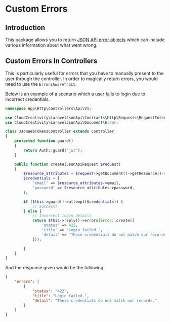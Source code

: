 # Custom Errors

## Introduction

This package allows you to return [JSON API error objects](http://jsonapi.org/format/1.0/#error-objects) which can include various information about what went wrong.

## Custom Errors In Controllers

This is particularly useful for errors that you have to manually present to the user through the controller. In order to magically return errors, you would need to use the `ErrorsAwareTrait`.


Below is an example of a scenario which a user fails to login due to incorrect credentials.

```php
namespace App\Http\Controllers\Api\V1;

use CloudCreativity\LaravelJsonApi\Contracts\Http\Requests\RequestInterface as JsonApiRequest;
use CloudCreativity\LaravelJsonApi\Document\Error;

class JsonWebTokensController extends Controller
{
    protected function guard()
    {
        return Auth::guard('jwt');
    }

    public function create(JsonApiRequest $request)
    {
        $resource_attributes = $request->getDocument()->getResource()->getAttributes();
        $credentials = [
            'email' => $resource_attributes->email,
            'password' => $resource_attributes->password,
        ];

        if ($this->guard()->attempt($credentials)) {
            // Success!
        } else {
            // Incorrect login details
            return $this->reply()->errors(Error::create([
                'status' => 422,
                'title' => 'Login failed.',
                'detail' => 'These credentials do not match our records.'
            ]));

        }
    }
}
```

And the response given would be the following:

```json
{
    "errors": [
        {
            "status": "422",
            "title": "Login failed.",
            "detail": "These credentials do not match our records."
        }
    ]
}
```